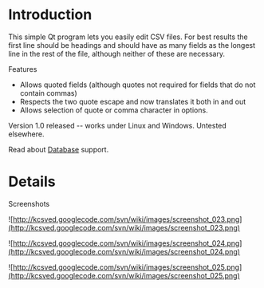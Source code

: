 # Introduction #

This simple Qt program lets you easily edit CSV files. For best results
the first line should be headings and should have as many fields as the
longest line in the rest of the file, although neither of these are necessary.

Features
  * Allows quoted fields (although quotes not required for fields that do not contain commas)
  * Respects the two quote escape and now translates it both in and out
  * Allows selection of quote or comma character in options.

Version 1.0 released -- works under Linux and Windows. Untested elsewhere.

Read about [Database](Database.md) support.


# Details #

Screenshots

![http://kcsved.googlecode.com/svn/wiki/images/screenshot_023.png](http://kcsved.googlecode.com/svn/wiki/images/screenshot_023.png)

![http://kcsved.googlecode.com/svn/wiki/images/screenshot_024.png](http://kcsved.googlecode.com/svn/wiki/images/screenshot_024.png)

![http://kcsved.googlecode.com/svn/wiki/images/screenshot_025.png](http://kcsved.googlecode.com/svn/wiki/images/screenshot_025.png)